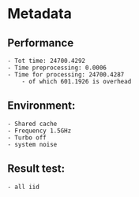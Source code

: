 # Metadata

## Performance    

    - Tot time: 24700.4292
    - Time preprocessing: 0.0006
    - Time for processing: 24700.4287
        - of which 601.1926 is overhead

## Environment:

    - Shared cache
    - Frequency 1.5GHz
    - Turbo off
    - system noise
    
## Result test:

    - all iid 